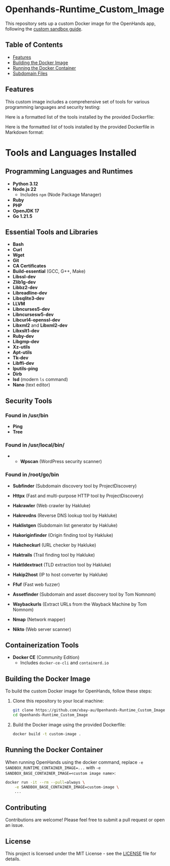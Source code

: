 

# Openhands-Runtime_Custom_Image

This repository sets up a custom Docker image for the OpenHands app, following the [custom sandbox guide](https://docs.all-hands.dev/usage/how-to/custom-sandbox-guide).

## Table of Contents
- [Features](#features)
- [Building the Docker Image](#building-the-docker-image)
- [Running the Docker Container](#running-the-docker-container)
- [Subdomain Files](#subdomain-files)

## Features

This custom image includes a comprehensive set of tools for various programming languages and security testing:

Here is a formatted list of the tools installed by the provided Dockerfile:

Here is the formatted list of tools installed by the provided Dockerfile in Markdown format:

# Tools and Languages Installed

## Programming Languages and Runtimes

- **Python 3.12**
- **Node.js 22**
  - Includes `npm` (Node Package Manager)
- **Ruby**
- **PHP**
- **OpenJDK 17**
- **Go 1.21.5**

## Essential Tools and Libraries

- **Bash**
- **Curl**
- **Wget**
- **Git**
- **CA Certificates**
- **Build-essential** (GCC, G++, Make)
- **Libssl-dev**
- **Zlib1g-dev**
- **Libbz2-dev**
- **Libreadline-dev**
- **Libsqlite3-dev**
- **LLVM**
- **Libncurses5-dev**
- **Libncursesw5-dev**
- **Libcurl4-openssl-dev**
- **Libxml2** and **Libxml2-dev**
- **Libxslt1-dev**
- **Ruby-dev**
- **Libgmp-dev**
- **Xz-utils**
- **Apt-utils**
- **Tk-dev**
- **Libffi-dev**
- **Iputils-ping**
- **Dirb**
- **lsd** (modern `ls` command)
- **Nano** (text editor)

## Security Tools
### Found in /usr/bin
- **Ping**
- **Tree**

### Found in /usr/local/bin/
- - **Wpscan** (WordPress security scanner)

### Found in /root/go/bin
- **Subfinder** (Subdomain discovery tool by ProjectDiscovery)
- **Httpx** (Fast and multi-purpose HTTP tool by ProjectDiscovery)
- **Hakrawler** (Web crawler by Hakluke)
- **Hakrevdns** (Reverse DNS lookup tool by Hakluke)
- **Haklistgen** (Subdomain list generator by Hakluke)
- **Hakoriginfinder** (Origin finding tool by Hakluke)
- **Hakcheckurl** (URL checker by Hakluke)
- **Haktrails** (Trail finding tool by Hakluke)
- **Haktldextract** (TLD extraction tool by Hakluke)
- **Hakip2host** (IP to host converter by Hakluke)
- **Ffuf** (Fast web fuzzer)
- **Assetfinder** (Subdomain and asset discovery tool by Tom Nomnom)
- **Waybackurls** (Extract URLs from the Wayback Machine by Tom Nomnom)
 




- **Nmap** (Network mapper)
- **Nikto** (Web server scanner)



## Containerization Tools

- **Docker CE** (Community Edition)
  - Includes `docker-ce-cli` and `containerd.io`

## Building the Docker Image

To build the custom Docker image for OpenHands, follow these steps:

1. Clone this repository to your local machine:
   ```bash
   git clone https://github.com/xbay-au/Openhands-Runtime_Custom_Image.git
   cd Openhands-Runtime_Custom_Image
   ```

2. Build the Docker image using the provided Dockerfile:
   ```bash
   docker build -t custom-image .
   ```

## Running the Docker Container

When running OpenHands using the docker command, replace `-e SANDBOX_RUNTIME_CONTAINER_IMAGE=...` with `-e SANDBOX_BASE_CONTAINER_IMAGE=<custom image name>`:

```bash
docker run -it --rm --pull=always \
    -e SANDBOX_BASE_CONTAINER_IMAGE=custom-image \
    ...
```


## Contributing

Contributions are welcome! Please feel free to submit a pull request or open an issue.

## License

This project is licensed under the MIT License - see the [LICENSE](https://github.com/xbay-au/Openhands-custom-image/blob/main/LICENSE) file for details.

